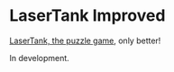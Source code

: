 # LaserTank Improved

[LaserTank, the puzzle game](https://laser-tank.com), only better!

In development.
